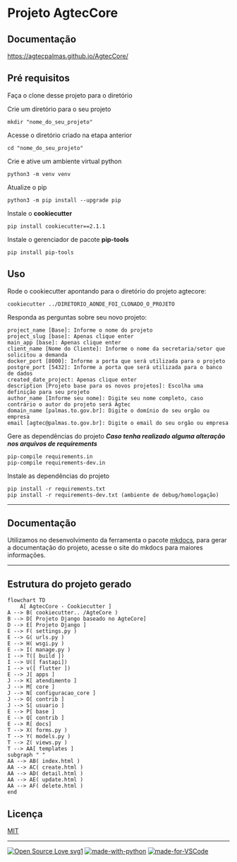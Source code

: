 # Projeto AgtecCore

## Documentação

https://agtecpalmas.github.io/AgtecCore/

## Pré requisitos

Faça o clone desse projeto para o diretório

Crie um diretório para o seu projeto

```console
mkdir "nome_do_seu_projeto"
```

Acesse o diretório criado na etapa anterior

```console
cd "nome_do_seu_projeto" 
```

Crie e ative um ambiente virtual python

```console
python3 -m venv venv
```

Atualize o pip

```console
python3 -m pip install --upgrade pip
```

Instale o **cookiecutter**

```console
pip install cookiecutter==2.1.1
```

Instale o gerenciador de pacote **pip-tools**

```console
pip install pip-tools
```

## Uso

Rode o cookiecutter apontando para o diretório do projeto agtecore:

```console
cookiecutter ../DIRETORIO_AONDE_FOI_CLONADO_O_PROJETO
```

Responda as perguntas sobre seu novo projeto:

    project_name [Base]: Informe o nome do projeto 
    project_slug [base]: Apenas clique enter
    main_app [base]: Apenas clique enter 
    client_name [Nome do Cliente]: Informe o nome da secretaria/setor que solicitou a demanda
    docker_port [8000]: Informe a porta que será utilizada para o projeto
    postgre_port [5432]: Informe a porta que será utilizada para o banco de dados
    created_date_project: Apenas clique enter 
    description [Projeto base para os novos projetos]: Escolha uma definição para seu projeto
    author_name [Informe seu nome]: Digite seu nome completo, caso contrário o autor do projeto será Agtec
    domain_name [palmas.to.gov.br]: Digite o domínio do seu orgão ou empresa 
    email [agtec@palmas.to.gov.br]: Digite o email do seu orgão ou empresa

Gere as dependências do projeto ***Caso tenha realizado alguma alteração nos arquivos de requirements***

```console
pip-compile requirements.in
pip-compile requirements-dev.in
```

Instale as dependências do projeto

```console
pip install -r requirements.txt 
pip install -r requirements-dev.txt (ambiente de debug/homologação)
```

-----------------

## Documentação

Utilizamos no desenvolvimento da ferramenta o pacote [mkdocs](https://www.mkdocs.org/), para gerar a documentação do projeto, acesse o site do mkdocs para maiores informações.

-----------------

## Estrutura do projeto gerado

```mermaid
flowchart TD
    A[ AgtecCore - Cookiecutter ]
A --> B( cookiecutter.. /AgteCore )
B --> D[ Projeto Django baseado no AgteCore]
D --> E[ Projeto Django ]
E --> F( settings.py )
E --> G( urls.py )
E --> H( wsgi.py )
E --> I( manage.py )
I --> T([ build ])
I --> U([ fastapi])
I --> v([ flutter ])
E --> J[ apps ]
J --> K[ atendimento ]
J --> M[ core ]
J --> N[ configuracao_core ]
J --> O[ contrib ]
J --> S[ usuario ]
E --> P[ base ]
E --> Q[ contrib ]
E --> R[ docs]
T --> X( forms.py )
T --> Y( models.py )
T --> Z( views.py )
T --> AA[ templates ]
subgraph " "
AA --> AB( index.html )
AA --> AC( create.html )
AA --> AD( detail.html )
AA --> AE( update.html )
AA --> AF( delete.html )
end

```

## Licença

[MIT](https://mit-license.org/)

-----------------

[![Open Source Love svg1](https://badges.frapsoft.com/os/v1/open-source.svg?v=103)](https://github.com/ellerbrock/open-source-badges/)
[![made-with-python](https://img.shields.io/badge/Made%20with-Python-1f425f.svg)](https://www.python.org/)
[![made-for-VSCode](https://img.shields.io/badge/Made%20for-VSCode-1f425f.svg)](https://code.visualstudio.com/)
